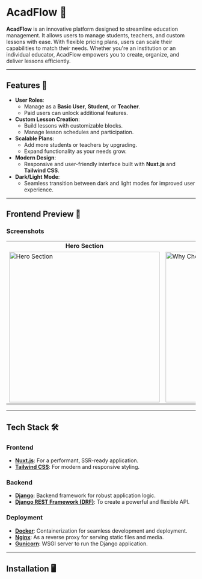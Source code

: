 # AcadFlow 🌟

**AcadFlow** is an innovative platform designed to streamline education management. It allows users to manage students, teachers, and custom lessons with ease. With flexible pricing plans, users can scale their capabilities to match their needs. Whether you're an institution or an individual educator, AcadFlow empowers you to create, organize, and deliver lessons efficiently.

---

## Features 🚀
- **User Roles**: 
  - Manage as a **Basic User**, **Student**, or **Teacher**.
  - Paid users can unlock additional features.
- **Custom Lesson Creation**:
  - Build lessons with customizable blocks.
  - Manage lesson schedules and participation.
- **Scalable Plans**:
  - Add more students or teachers by upgrading.
  - Expand functionality as your needs grow.
- **Modern Design**:
  - Responsive and user-friendly interface built with **Nuxt.js** and **Tailwind CSS**.
- **Dark/Light Mode**:
  - Seamless transition between dark and light modes for improved user experience.

---

## Frontend Preview 🎨

### **Screenshots**
<div align="center">
  <table>
    <tr>
      <td align="center"><strong>Hero Section</strong></td>
      <td align="center"><strong>Why Choose Acadflow?</strong></td>
      <td align="center"><strong>Lesson Creation</strong></td>
    </tr>
    <tr>
      <td><img src="https://github.com/user-attachments/assets/c85001ad-8652-4147-a4a8-54f83b9df493" alt="Hero Section" width="400"/></td>
      <td><img src="https://github.com/user-attachments/assets/631f02ef-f759-44e0-ab5e-c72bbdb52848" alt="Why Choose Acadflow?" width="400"/></td>
      <td><img src="https://github.com/user-attachments/assets/7cbc44b3-161e-40a2-993f-b967e0ef5705" alt="Pricing" width="400"/></td>
    </tr>
  </table>
</div>

---

## Tech Stack 🛠️

### **Frontend**
- **[Nuxt.js](https://nuxt.com/)**: For a performant, SSR-ready application.
- **[Tailwind CSS](https://tailwindcss.com/)**: For modern and responsive styling.

### **Backend**
- **[Django](https://www.djangoproject.com/)**: Backend framework for robust application logic.
- **[Django REST Framework (DRF)](https://www.django-rest-framework.org/)**: To create a powerful and flexible API.

### **Deployment**
- **[Docker](https://www.docker.com/)**: Containerization for seamless development and deployment.
- **[Nginx](https://www.nginx.com/)**: As a reverse proxy for serving static files and media.
- **[Gunicorn](https://gunicorn.org/)**: WSGI server to run the Django application.

---

## Installation 🖥️

